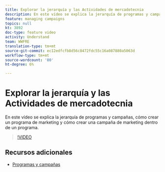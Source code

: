 ```yaml
---
title: Explorar la jerarquía y las Actividades de mercadotecnia
description: En este vídeo se explica la jerarquía de programas y campañas en Adobe Campaign Standard (ACS), cómo crear un programa de marketing y cómo crear una campaña de marketing dentro de un programa.
feature: managing campaigns
topics: null
kt: 3892
doc-type: feature video
activity: Understand
team: WWFRE
translation-type: tm+mt
source-git-commit: ec12edfcfb8d56c8472fdc55c16a087880a5063d
workflow-type: tm+mt
source-wordcount: '80'
ht-degree: 6%

---
```



# Explorar la jerarquía y las Actividades de mercadotecnia

En este vídeo se explica la jerarquía de programas y campañas, cómo crear un programa de marketing y cómo crear una campaña de marketing dentro de un programa.

>[!VIDEO](https://video.tv.adobe.com/v/18465?quality=12)

## Recursos adicionales

* [Programas y campañas](https://docs.adobe.com/content/help/en/campaign-standard/using/getting-started/marketing-plans/programs-and-campaigns.html)
